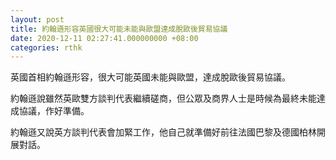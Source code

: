 ```yaml
---
layout: post
title: 約翰遜形容英國很大可能未能與歐盟達成脫歐後貿易協議
date: 2020-12-11 02:27:41.000000000 +08:00
categories: rthk
---
```


英國首相約翰遜形容，很大可能英國未能與歐盟，達成脫歐後貿易協議。

約翰遜說雖然英歐雙方談判代表繼續磋商，但公眾及商界人士是時候為最終未能達成協議，作好準備。

約翰遜又說英方談判代表會加緊工作，他自己就準備好前往法國巴黎及德國柏林開展對話。
